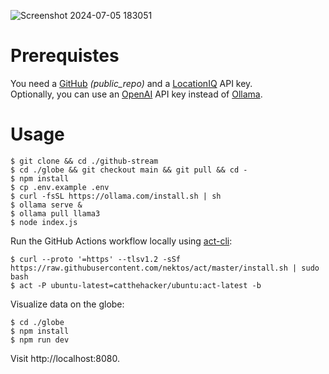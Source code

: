 ![Screenshot 2024-07-05 183051](https://github.com/mlix8hoblc/github-stream/assets/110055457/7c6022fc-eb1b-4a09-900b-2d85b1d7ddba)

# Prerequistes

You need a [GitHub](https://github.com/settings/tokens) _(public_repo)_ and a [LocationIQ](https://my.locationiq.com/dashboard/#accesstoken) API key.  
Optionally, you can use an [OpenAI](https://platform.openai.com/api-keys) API key instead of [Ollama](https://github.com/ollama/ollama).

# Usage

```
$ git clone && cd ./github-stream
$ cd ./globe && git checkout main && git pull && cd -
$ npm install
$ cp .env.example .env
$ curl -fsSL https://ollama.com/install.sh | sh
$ ollama serve &
$ ollama pull llama3
$ node index.js
```

Run the GitHub Actions workflow locally using [act-cli](https://github.com/nektos/act):

```
$ curl --proto '=https' --tlsv1.2 -sSf https://raw.githubusercontent.com/nektos/act/master/install.sh | sudo bash
$ act -P ubuntu-latest=catthehacker/ubuntu:act-latest -b
```

Visualize data on the globe:

```
$ cd ./globe
$ npm install
$ npm run dev
```

Visit http://localhost:8080.